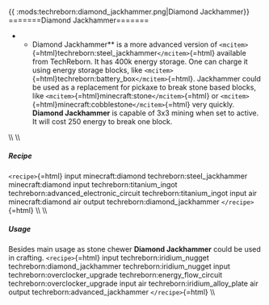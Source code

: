 {{ :mods:techreborn:diamond_jackhammer.png|Diamond
Jackhammer}} =======Diamond Jackhammer=======

-   -   Diamond Jackhammer** is a more advanced version of
        `<mcitem>`{=html}techreborn:steel_jackhammer`</mcitem>`{=html}
        available from TechReborn. It has 400k energy storage. One can
        charge it using energy storage blocks, like
        `<mcitem>`{=html}techreborn:battery_box`</mcitem>`{=html}.
        Jackhammer could be used as a replacement for pickaxe to break
        stone based blocks, like
        `<mcitem>`{=html}minecraft:stone`</mcitem>`{=html} or
        `<mcitem>`{=html}minecraft:cobblestone`</mcitem>`{=html} very
        quickly. **Diamond Jackhammer** is capable of 3x3 mining
        when set to active. It will cost 250 energy to break one block.

\\\\ \\\\

##### Recipe

`<recipe>`{=html} input minecraft:diamond techreborn:steel_jackhammer
minecraft:diamond input techreborn:titanium_ingot
techreborn:advanced_electronic_circuit techreborn:titanium_ingot input
air minecraft:diamond air output techreborn:diamond_jackhammer
`</recipe>`{=html} \\\\ \\\\

##### Usage

Besides main usage as stone chewer **Diamond Jackhammer** could be
used in crafting. `<recipe>`{=html} input techreborn:iridium_nugget
techreborn:diamond_jackhammer techreborn:iridium_nugget input
techreborn:overclocker_upgrade techreborn:energy_flow_circuit
techreborn:overclocker_upgrade input air techreborn:iridium_alloy_plate
air output techreborn:advanced_jackhammer `</recipe>`{=html} \\\\
